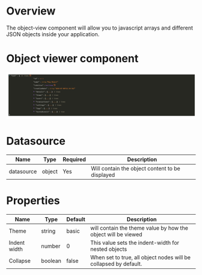 # Overview

The object-view component will allow you to javascript arrays and different JSON objects inside your application.

# Object viewer component

![objectViewer](https://github.com/b-fadwa/Qodly-object-viewer/blob/main/public/objectViewer.png)

# Datasource

| Name       | Type   | Required | Description                                     |
| ---------- | ------ | -------- | ----------------------------------------------- |
| datasource | object | Yes      | Will contain the object content to be displayed |

# Properties

| Name             | Type    | Default | Description                                                                             |
| ---------------- | ------- | ------- | --------------------------------------------------------------------------------------- |
| Theme            | string  | basic   | will contain the theme value by how the object will be viewed                           |
| Indent width     | number  | 0       | This value sets the indent-width for nested objects                                     |
| Collapse         | boolean | false   | When set to true, all object nodes will be collapsed by default.                        |
